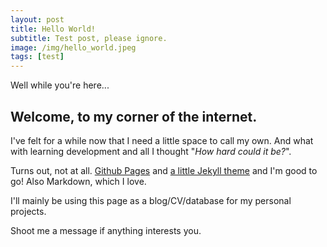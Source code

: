 ```yaml
---
layout: post
title: Hello World!
subtitle: Test post, please ignore.
image: /img/hello_world.jpeg
tags: [test]
---
```


Well while you're here...

## Welcome, to my corner of the internet.

I've felt for a while now that I need a little space to call my own. And what with learning development and all I thought "_How hard could it be?_". 

Turns out, not at all. [Github Pages](https://pages.github.com/) and [a little Jekyll theme](https://github.com/daattali/beautiful-jekyll) and I'm good to go! Also Markdown, which I love.

I'll mainly be using this page as a blog/CV/database for my personal projects.  

Shoot me a message if anything interests you.